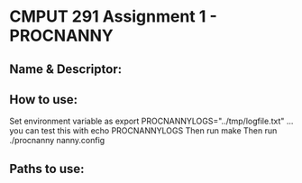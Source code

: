 # CMPUT 291 Assignment 1 - PROCNANNY
## Name & Descriptor:


## How to use:
Set environment variable as export PROCNANNYLOGS="../tmp/logfile.txt" ... you can test this with echo PROCNANNYLOGS 
Then run make
Then run ./procnanny nanny.config

## Paths to use:

